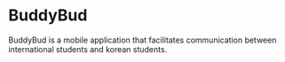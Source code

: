 # BuddyBud
BuddyBud is a mobile application that facilitates communication between international students and korean students.
